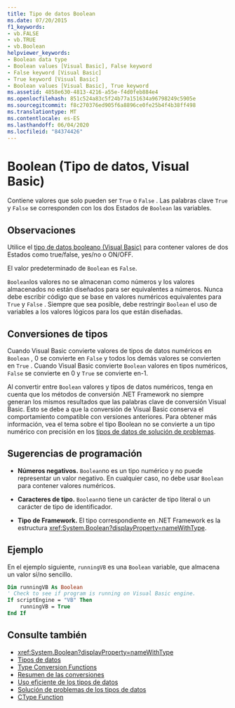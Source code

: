 ```yaml
---
title: Tipo de datos Boolean
ms.date: 07/20/2015
f1_keywords:
- vb.FALSE
- vb.TRUE
- vb.Boolean
helpviewer_keywords:
- Boolean data type
- Boolean values [Visual Basic], False keyword
- False keyword [Visual Basic]
- True keyword [Visual Basic]
- Boolean values [Visual Basic], True keyword
ms.assetid: 4858e630-4813-4216-a55e-f4d0feb884e4
ms.openlocfilehash: 851c524a83c5f24b77a151634a96798249c5905e
ms.sourcegitcommit: f8c270376ed905f6a8896ce0fe25b4f4b38ff498
ms.translationtype: MT
ms.contentlocale: es-ES
ms.lasthandoff: 06/04/2020
ms.locfileid: "84374426"
---
```

# <a name="boolean-data-type-visual-basic"></a>Boolean (Tipo de datos, Visual Basic)

Contiene valores que solo pueden ser `True` o `False` . Las palabras clave `True` y `False` se corresponden con los dos Estados de `Boolean` las variables.  
  
## <a name="remarks"></a>Observaciones  

 Utilice el [tipo de datos booleano (Visual Basic)](boolean-data-type.md) para contener valores de dos Estados como true/false, yes/no o ON/OFF.  
  
 El valor predeterminado de `Boolean` es `False`.  
  
 `Boolean`los valores no se almacenan como números y los valores almacenados no están diseñados para ser equivalentes a números. Nunca debe escribir código que se base en valores numéricos equivalentes para `True` y `False` . Siempre que sea posible, debe restringir `Boolean` el uso de variables a los valores lógicos para los que están diseñadas.  
  
## <a name="type-conversions"></a>Conversiones de tipos  

 Cuando Visual Basic convierte valores de tipos de datos numéricos en `Boolean` , 0 se convierte en `False` y todos los demás valores se convierten en `True` . Cuando Visual Basic convierte `Boolean` valores en tipos numéricos, `False` se convierte en 0 y `True` se convierte en-1.  
  
 Al convertir entre `Boolean` valores y tipos de datos numéricos, tenga en cuenta que los métodos de conversión .NET Framework no siempre generan los mismos resultados que las palabras clave de conversión Visual Basic. Esto se debe a que la conversión de Visual Basic conserva el comportamiento compatible con versiones anteriores. Para obtener más información, vea el tema sobre el tipo Boolean no se convierte a un tipo numérico con precisión en los [tipos de datos de solución de problemas](../../programming-guide/language-features/data-types/troubleshooting-data-types.md).  
  
## <a name="programming-tips"></a>Sugerencias de programación  
  
- **Números negativos.** `Boolean`no es un tipo numérico y no puede representar un valor negativo. En cualquier caso, no debe usar `Boolean` para contener valores numéricos.  
  
- **Caracteres de tipo.** `Boolean`no tiene un carácter de tipo literal o un carácter de tipo de identificador.  
  
- **Tipo de Framework.** El tipo correspondiente en .NET Framework es la estructura <xref:System.Boolean?displayProperty=nameWithType>.  
  
## <a name="example"></a>Ejemplo  

 En el ejemplo siguiente, `runningVB` es una `Boolean` variable, que almacena un valor sí/no sencillo.  
  
```vb  
Dim runningVB As Boolean  
' Check to see if program is running on Visual Basic engine.  
If scriptEngine = "VB" Then  
    runningVB = True  
End If  
```  
  
## <a name="see-also"></a>Consulte también

- <xref:System.Boolean?displayProperty=nameWithType>
- [Tipos de datos](index.md)
- [Type Conversion Functions](../functions/type-conversion-functions.md)
- [Resumen de las conversiones](../keywords/conversion-summary.md)
- [Uso eficiente de los tipos de datos](../../programming-guide/language-features/data-types/efficient-use-of-data-types.md)
- [Solución de problemas de los tipos de datos](../../programming-guide/language-features/data-types/troubleshooting-data-types.md)
- [CType Function](../functions/ctype-function.md)
